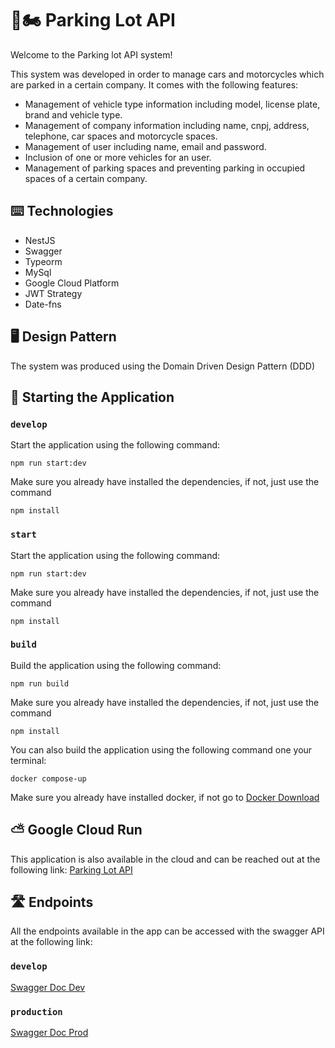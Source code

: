 # 🚗🏍️ Parking Lot API

Welcome to the Parking lot API system!

This system was developed in order to manage cars and motorcycles which are parked in a certain company. It comes with the following features:

- Management of vehicle type information including model, license plate, brand and vehicle type.
- Management of company information including name, cnpj, address, telephone, car spaces and motorcycle spaces.
- Management of user including name, email and password.
- Inclusion of one or more vehicles for an user.
- Management of parking spaces and preventing parking in occupied spaces of a certain company.

## ⌨️ Technologies

- NestJS
- Swagger
- Typeorm
- MySql
- Google Cloud Platform
- JWT Strategy
- Date-fns

## 🖥️ Design Pattern
The system was produced using the Domain Driven Design Pattern (DDD)

## 🌠 Starting the Application

### `develop`

Start the application using the following command:

```
npm run start:dev
```
Make sure you already have installed the dependencies, if not, just use the command
```
npm install
```

### `start`

Start the application using the following command:

```
npm run start:dev
```
Make sure you already have installed the dependencies, if not, just use the command
```
npm install
```

### `build`

Build the application using the following command:

```
npm run build
```
Make sure you already have installed the dependencies, if not, just use the command
```
npm install
```

You can also build the application using the following command one your terminal:
```
docker compose-up
```
Make sure you already have installed docker, if not go to [Docker Download](https://www.docker.com/products/docker-desktop/)

## ⛅ Google Cloud Run

This application is also available in the cloud and can be reached out at the following link: [Parking Lot API](https://desafio-entrevista-nodejs-backend-fmiv7zqucq-uc.a.run.app/)

## 🛣️ Endpoints

All the endpoints available in the app can be accessed with the swagger API at the following link: 

### `develop`
[Swagger Doc Dev](http://localhost:3000/api)
### `production`
[Swagger Doc Prod](https://desafio-entrevista-nodejs-backend-fmiv7zqucq-uc.a.run.app/api)

